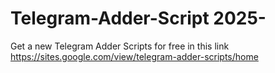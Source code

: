 # Telegram-Adder-Script 2025-
Get a new Telegram Adder Scripts for free in this link
https://sites.google.com/view/telegram-adder-scripts/home
